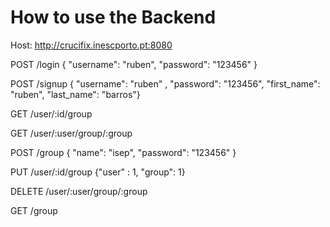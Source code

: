 # How to use the Backend #

Host: http://crucifix.inescporto.pt:8080

POST    /login  { "username": "ruben", "password": "123456" }

POST    /signup { "username": "ruben" , "password": "123456", "first_name": "ruben", "last_name": "barros"}

GET     /user/:id/group 

GET     /user/:user/group/:group

POST    /group { "name": "isep", "password": "123456" }

PUT     /user/:id/group {"user" : 1, "group": 1}

DELETE  /user/:user/group/:group

GET     /group